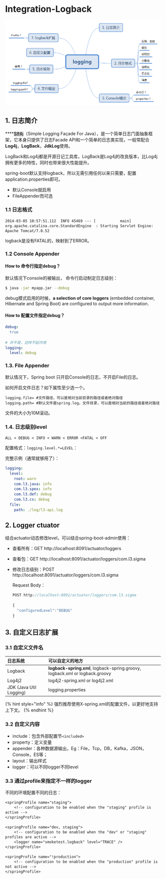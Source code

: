 # Integration-Logback



![](../../../.gitbook/assets/springboot_logging.png)

## 1. 日志简介

\*\*\*\*[**Slf4j**](http://www.slf4j.org/)（Simple Logging Façade For Java），是一个简单日志门面抽象框架，它本身只提供了日志Facade API和一个简单的日志类实现，一般常配合**Log4j**，**LogBack**，**JdkLog**使用。

LogBack和Log4j都是开源日记工具库，LogBack是Log4j的改良版本，比Log4j拥有更多的特性，同时也带来很大性能提升。

spring-boot默认支持logback，所以无需引用任何以来只需要，配置application.properties即可。

* 默认Console就启用
* FileAppender而可选

### 1.1 日志格式

```text
2014-03-05 10:57:51.112  INFO 45469 --- [           main] org.apache.catalina.core.StandardEngine  : Starting Servlet Engine: Apache Tomcat/7.0.52
```

logback是没有FATAL的，映射到了ERROR。

### 1.2 Console Appender

#### How to 命令行指定debug？

默认情况下console的被输出， 命令行启动制定日志级别：

```bash
$ java -jar myapp.jar --debug
```

debug模式启用的时候，**a selection of core loggers** \(embedded container, Hibernate and Spring Boot\) are configured to output more information.

#### How to 配置文件指定debug？

```yaml
debug:
  true

# 并不是，这样不起作用
logging:
  level: debug
```

### 1.3. File Appender

默认情况下，Spring boot 只开启Console的日志，不开启File的日志。

如何开启文件日志？如下属性至少选一个。

```text
logging.file= #文件路径，可以是相对当前目录的路径或者绝对路径
logging.path= #默认文件是spring.log。文件目录，可以是相对当前的路径或者绝对路径
```

文件的大小为10M滚动。

### 1.4. 日志级别level

```text
ALL < DEBUG < INFO < WARN < ERROR <FATAL < OFF
```

配置格式：`logging.level.*=LEVEL`：

完整示例（通常就够用了）：

```yaml
logging:
  level:
    root: warn
    com.l3.java: info
    com.l3.spex: info
    com.l3.def: debug
    com.l3.cs: debug
  file:
    path: ./log/l3-api.log
```

## 2. Logger ctuator

结合actuator动态修改level，可以结合spring-boot-admin使用：

* 查看所有：GET http://localhost:8091/actuator/loggers
* 查看包：GET http://localhost:8091/actuator/loggers/com.l3.sigma
* 修改日志级别：POST http://localhost:8091/actuator/loggers/com.l3.sigma

  Request Body：

  ```javascript
  POST http://localhost:8091/actuator/loggers/com.l3.sigma

  {
    "configuredLevel":"DEBUG"
  }
  ```

## 3. 自定义日志扩展

### 3.1 自定义文件名

| 日志系统 | 可以自定义的地方 |
| :--- | :--- |
| Logback | **logback-spring.xml**, logback-spring.groovy, logback.xml or logback.groovy |
| Log4j2 | log4j2-spring.xml or log4j2.xml |
| JDK \(Java Util Logging\) | logging.properties |

{% hint style="info" %}
强烈推荐使用X-spring.xml的配置文件，以更好地支持上下文。
{% endhint %}

### 3.2 自定义内容

* include：包含外部配置节`<included>`
* property：定义变量
* appender：各种数据源输出，Eg：File，Tcp，DB，Kafka，JSON，Console，ES等；
* layout：输出样式
* logger：可以不同logger不同level

### 3.3 通过profile来指定不一样的logger

不同的环境配置不同的日志：

```markup
<springProfile name="staging">
    <!-- configuration to be enabled when the "staging" profile is active -->
</springProfile>

<springProfile name="dev, staging">
    <!-- configuration to be enabled when the "dev" or "staging" profiles are active -->
  	<logger name="smoketest.logback" level="TRACE" />
</springProfile>

<springProfile name="!production">
    <!-- configuration to be enabled when the "production" profile is not active -->
</springProfile>
```



